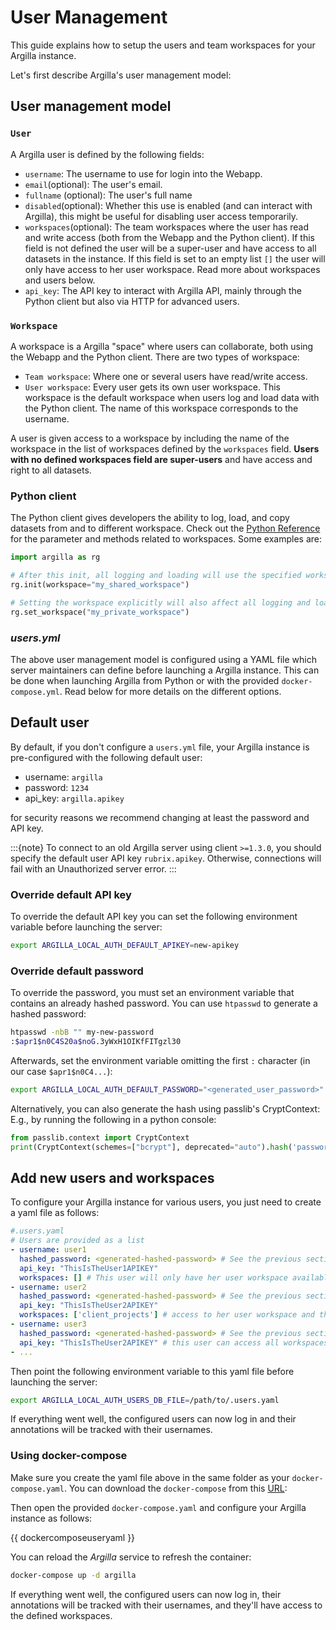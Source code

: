 # User Management

This guide explains how to setup the users and team workspaces for your Argilla instance.

Let's first describe Argilla's user management model:

## User management model

### `User`

A Argilla user is defined by the following fields:

- `username`: The username to use for login into the Webapp.
- `email`(optional): The user's email.
- `fullname` (optional): The user's full name
- `disabled`(optional): Whether this use is enabled (and can interact with Argilla), this might be useful for disabling user access temporarily.
- `workspaces`(optional): The team workspaces where the user has read and write access (both from the Webapp and the Python client). If this field is not defined the user will be a super-user and have access to all datasets in the instance. If this field is set to an empty list `[]` the user will only have access to her user workspace. Read more about workspaces and users below.
- `api_key`: The API key to interact with Argilla API, mainly through the Python client but also via HTTP for advanced users.

### `Workspace`

A workspace is a Argilla "space" where users can collaborate, both using the Webapp and the Python client. There are two types of workspace:

- `Team workspace`: Where one or several users have read/write access.
- `User workspace`: Every user gets its own user workspace. This workspace is the default workspace when users log and load data with the Python client. The name of this workspace corresponds to the username.

A user is given access to a workspace by including the name of the workspace in the list of workspaces defined by the `workspaces` field. **Users with no defined workspaces field are super-users** and have access and right to all datasets.


### Python client

The Python client gives developers the ability to log, load, and copy datasets from and to different workspace. Check out the [Python Reference](../reference/python/python_client.rst) for the parameter and methods related to workspaces.
Some examples are:

```python
import argilla as rg

# After this init, all logging and loading will use the specified workspace
rg.init(workspace="my_shared_workspace")

# Setting the workspace explicitly will also affect all logging and loading
rg.set_workspace("my_private_workspace")
```

### *users.yml*

The above user management model is configured using a YAML file which server maintainers can define before launching a Argilla instance.
This can be done when launching Argilla from Python or with the provided `docker-compose.yml`. Read below for more details on the different options.

## Default user

By default, if you don't configure a `users.yml` file, your Argilla instance is pre-configured with the following default user:

- username: `argilla`
- password: `1234`
- api_key: `argilla.apikey`

for security reasons we recommend changing at least the password and API key.

:::{note}
To connect to an old Argilla server using client `>=1.3.0`, you should specify the default user API key `rubrix.apikey`.
Otherwise, connections will fail with an Unauthorized server error.
:::

### Override default API key

To override the default API key you can set the following environment variable before launching the server:

```bash
export ARGILLA_LOCAL_AUTH_DEFAULT_APIKEY=new-apikey
```


### Override default password

To override the password, you must set an environment variable that contains an already hashed password.
You can use `htpasswd` to generate a hashed password:

```bash
htpasswd -nbB "" my-new-password
:$apr1$n0C4S20a$noG.3yWxH1OIKfFITgzl30
```

Afterwards, set the environment variable omitting the first `:` character (in our case `$apr1$n0C4...`):

```bash
export ARGILLA_LOCAL_AUTH_DEFAULT_PASSWORD="<generated_user_password>"
```

Alternatively, you can also generate the hash using passlib's CryptContext: E.g., by running the following in a python console:

```python
from passlib.context import CryptContext
print(CryptContext(schemes=["bcrypt"], deprecated="auto").hash('password'))
```

## Add new users and workspaces

To configure your Argilla instance for various users, you just need to create a yaml file as follows:
```yaml
#.users.yaml
# Users are provided as a list
- username: user1
  hashed_password: <generated-hashed-password> # See the previous section above
  api_key: "ThisIsTheUser1APIKEY"
  workspaces: [] # This user will only have her user workspace available
- username: user2
  hashed_password: <generated-hashed-password> # See the previous section above
  api_key: "ThisIsTheUser2APIKEY"
  workspaces: ['client_projects'] # access to her user workspace and the client_projects workspace
- username: user3
  hashed_password: <generated-hashed-password> # See the previous section above
  api_key: "ThisIsTheUser2APIKEY" # this user can access all workspaces (including
- ...
```

Then point the following environment variable to this yaml file before launching the server:

```bash
export ARGILLA_LOCAL_AUTH_USERS_DB_FILE=/path/to/.users.yaml
```

If everything went well, the configured users can now log in and their annotations will be tracked with their usernames.


### Using docker-compose

Make sure you create the yaml file above in the same folder as your `docker-compose.yaml`. You can download the `docker-compose` from this [URL](https://git.io/rb-docker):

Then open the provided ``docker-compose.yaml`` and configure your Argilla instance as follows:

{{ dockercomposeuseryaml }}

You can reload the *Argilla* service to refresh the container:

```bash
docker-compose up -d argilla
```

If everything went well, the configured users can now log in, their annotations will be tracked with their usernames, and they'll have access to the defined workspaces.